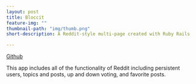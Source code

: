```yaml
---
layout: post
title: Bloccit
feature-img: ""
thumbnail-path: "img/thumb.png"
short-description: A Reddit-style multi-page created with Ruby Rails

--- 
```


<a href="https://github.com/bumgardnera07/bloccit">Github</a>

This app includes all of the functionality of Reddit including persistent users, topics and posts, up and down voting, and favorite posts.
